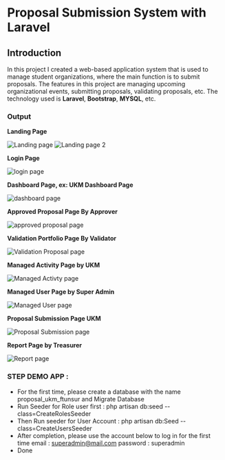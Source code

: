 # Proposal Submission System with Laravel

## Introduction

In this project I created a web-based application system that is used to manage student organizations, where the main function is to submit proposals. The features in this project are managing upcoming organizational events, submitting proposals, validating proposals, etc. The technology used is **Laravel**, **Bootstrap**, **MYSQL**, etc.

### Output

**Landing Page**

![Landing page](https://drive.google.com/uc?export=view&id=1UZf3hnZyjTU_cwi17RJV7Q6q5AHbJdTp)
![Landing page 2](https://drive.google.com/uc?export=view&id=1pMfikulWgi1Z9WSa5-8xo7jRjyOmTUQ3)

**Login Page**

![login page](https://drive.google.com/uc?export=view&id=1GN9cnd75iFj8xouvbRo90KL-VrUC3-ns)

**Dashboard Page, ex: UKM Dashboard Page**

![dashboard page](https://drive.google.com/uc?export=view&id=1E39mifdtzPifrt94obQpteFWvBDaOdo2)

**Approved Proposal Page By Approver**

![approved proposal page](https://drive.google.com/uc?export=view&id=1GFRZcDIuJZRJiVYGI6PuoJN5BBlfCR5m)

**Validation Portfolio Page By Validator**

![Validation Proposal page](https://drive.google.com/uc?export=view&id=1Gg_qtIhRX52VYZyV2zhvROuxI82auVEh)

**Managed Activity Page by UKM**

![Managed Activty page](https://drive.google.com/uc?export=view&id=1Ccck5PSWjieL2HrXQNJLkGNhxjnPbhaA)

**Managed User Page by Super Admin**

![Managed User page](https://drive.google.com/uc?export=view&id=1AJkEGSwSkyirkoaouta1mQHhcuMsRZ-i)

**Proposal Submission Page UKM**

![Proposal Submission page](https://drive.google.com/uc?export=view&id=13hMYOBKBUgvP3iGNbovkVXyy6RTnXokA)

**Report Page by Treasurer**

![Report page](https://drive.google.com/uc?export=view&id=12W0_3Csu23GHmqEwFOO4UM_nv2wlTW-6)

### STEP DEMO APP :

-   For the first time, please create a database with the name proposal_ukm_ftunsur and Migrate Database
-   Run Seeder for Role user first :
    php artisan db:seed --class=CreateRolesSeeder
-   Then Run seeder for User Account :
    php artisan db:Seed --class=CreateUsersSeeder
-   After completion, please use the account below to log in for the first time
    email : superadmin@mail.com
    password : superadmin
-   Done
